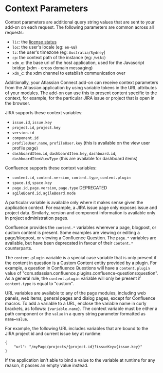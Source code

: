 # Context Parameters

Context parameters are additional query string values that are sent to your add-on on each request. The following
parameters are common across all requests:

* `lic`: the [license status](./licensing.html#license-status)
* `loc`: the user's locale (eg: `en-GB`)
* `tz`: the user's timezone (eg: `Australia/Sydney`)
* `cp`: the context path of the instance (eg: `/wiki`)
* `xdm_e`: the base url of the host application, used for the Javascript bridge (xdm - cross domain messaging)
* `xdm_c`: the xdm channel to establish communication over

Additionally, your Atlassian Connect add-on can receive context parameters from the Atlassian application by using
variable tokens in the URL attributes of your modules. The add-on can use this to present content specific to the
context, for example, for the particular JIRA issue or project that is open in the browser.

JIRA supports these context variables:

 * `issue.id`, `issue.key`
 * `project.id`, `project.key`
 * `version.id`
 * `component.id`
 * `profileUser.name`, `profileUser.key` (this is available on the view user profile page)
 * `dashboardItem.id`, `dashboardItem.key`, `dashboard.id`, `dashboardItemViewType` (this are available for dashboard items)

Confluence supports these context variables:

 * `content.id`, `content.version`, `content.type`, `content.plugin`
 * `space.id`, `space.key`
 * `page.id`, `page.version`, `page.type` <span class="aui-lozenge">DEPRECATED</span>
 * `agileBoard.id`, `agileBoard.mode`

A particular variable is available only where it makes sense given the application context. For example, a JIRA issue
page only exposes issue and project data. Similarly, version and component information is available only in project
administration pages.

Confluence provides the `content.*` variables wherever a page, blogpost, or custom content is present. Some examples are
viewing or editing a page/blogpost, or viewing a Confluence Question. The `page.*` variables are available, but have
been deprecated in favour of their `content.*` counterparts.

The `content.plugin` variable is a special case variable that is only present if the content in question is a Custom
Content entity provided by a plugin. For example, a question in Confluence Questions will have a `content.plugin` value
of "com.atlassian.confluence.plugins.confluence-questions:question". As a general rule, the `content.plugin` variable
will only be present if `content.type` is equal to "custom".

URL variables are available to any of the page modules, including web panels, web items, general pages and dialog pages,
except for Confluence macros. To add a variable to a URL, enclose the variable name in curly brackets, as follows: `{variable.name}`.
The context variable must be either a path component or the `value` in a query string parameter formatted as `name=value`.

For example, the following URL includes variables that are bound to the JIRA project id and current issue key at runtime:
```
{
    "url": "/myPage/projects/{project.id}?issueKey={issue.key}"
}
```
If the application isn't able to bind a value to the variable at runtime for any reason, it passes an empty value instead.
